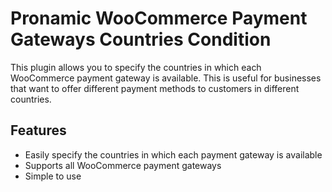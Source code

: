 # Pronamic WooCommerce Payment Gateways Countries Condition

This plugin allows you to specify the countries in which each WooCommerce payment gateway is available. This is useful for businesses that want to offer different payment methods to customers in different countries.

## Features

- Easily specify the countries in which each payment gateway is available
- Supports all WooCommerce payment gateways
- Simple to use
